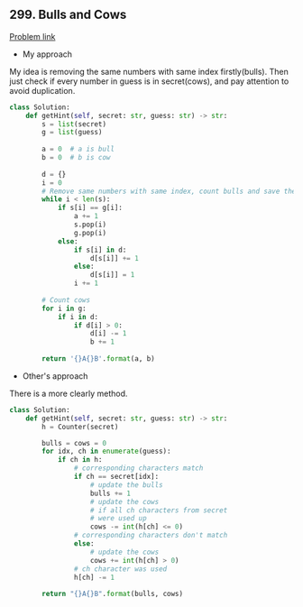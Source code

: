## 299. Bulls and Cows

[Problem link](https://leetcode.com/problems/bulls-and-cows/)

- My approach

My idea is removing the same numbers with same index firstly(bulls). Then just check if every number in guess is in secret(cows), and pay attention to avoid duplication.

```python
class Solution:
    def getHint(self, secret: str, guess: str) -> str:
        s = list(secret)
        g = list(guess)
        
        a = 0  # a is bull
        b = 0  # b is cow
        
        d = {}
        i = 0
        # Remove same numbers with same index, count bulls and save the remain secret in a dictionary as {number: count}
        while i < len(s):
            if s[i] == g[i]:
                a += 1
                s.pop(i)
                g.pop(i)
            else:
                if s[i] in d:
                    d[s[i]] += 1
                else:
                    d[s[i]] = 1
                i += 1
        
        # Count cows
        for i in g:
            if i in d:
                if d[i] > 0:
                    d[i] -= 1
                    b += 1
                    
        return '{}A{}B'.format(a, b)
```

- Other's approach

There is a more clearly method.

```python
class Solution:
    def getHint(self, secret: str, guess: str) -> str:
        h = Counter(secret)

        bulls = cows = 0
        for idx, ch in enumerate(guess):
            if ch in h:
                # corresponding characters match
                if ch == secret[idx]:
                    # update the bulls
                    bulls += 1
                    # update the cows 
                    # if all ch characters from secret 
                    # were used up
                    cows -= int(h[ch] <= 0)
                # corresponding characters don't match
                else:
                    # update the cows
                    cows += int(h[ch] > 0)
                # ch character was used
                h[ch] -= 1
                
        return "{}A{}B".format(bulls, cows)
```
